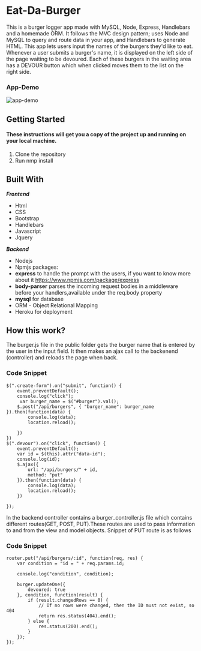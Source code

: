 # Eat-Da-Burger
This is a burger logger app made with MySQL, Node, Express, Handlebars and a homemade ORM. It follows the MVC design pattern; uses Node and MySQL to query and route data in your app, and Handlebars to generate HTML.
This app lets users input the names of the burgers they'd like to eat.
Whenever a user submits a burger's name, it is displayed on the left side of the page waiting to be devoured.
Each of these burgers in the waiting area has a DEVOUR button which when clicked moves them to the list on the right side.
### App-Demo
![app-demo](https://media.giphy.com/media/lSIutXm4He2lX8C1oz/giphy.gif)

## Getting Started
#### These instructions will get you a copy of the project up and running on your local machine.
1. Clone the repository
2. Run nmp install 


## Built With
***Frontend***
- Html
- CSS
- Bootstrap
- Handlebars
- Javascript
- Jquery

***Backend***
- Nodejs
- Npmjs packages: 
- **express** to handle the prompt with the users, if you want to know more about it https://www.npmjs.com/package/express
- **body-parser** parses the incoming request bodies in a middleware before your handlers,available under the req.body property
- **mysql** for database
- ORM - Object Relational Mapping
- Heroku for deployment
## How this work? 
The burger.js file in the public folder gets the burger name that is entered by the user in the input field. 
It then makes an ajax call to the backenend (controller) and reloads the page when back.

### Code Snippet

```
$(".create-form").on("submit", function() {
    event.preventDefault();
    console.log("click");
     var burger_name = $("#burger").val();
    $.post("/api/burgers", { "burger_name": burger_name }).then(function(data) {
        console.log(data);
        location.reload();

    })
})
$(".devour").on("click", function() {
    event.preventDefault();
    var id = $(this).attr("data-id");
    console.log(id);
    $.ajax({
        url: "/api/burgers/" + id,
        method: "put"
    }).then(function(data) {
        console.log(data);
        location.reload();
    })

});

```
In the backend controller contains a burger_controller.js file which contains different routes(GET, POST, PUT).These routes are used to pass information to and from the view and model objects. Snippet of PUT route is as follows
### Code Snippet

```
router.put("/api/burgers/:id", function(req, res) {
    var condition = "id = " + req.params.id;

    console.log("condition", condition);

    burger.updateOne({
        devoured: true
    }, condition, function(result) {
        if (result.changedRows == 0) {
            // If no rows were changed, then the ID must not exist, so 404
            return res.status(404).end();
        } else {
            res.status(200).end();
        }
    });
});

```
        




